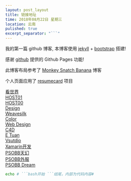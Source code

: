 ```yaml
---
layout: post_layout
title: 链接地址
time: 2018年08月22日 星期三
location: 云南
pulished: true
excerpt_separator: "```"
---
```


我的第一篇 github 博客, 本博客使用 [jekyll](http://jekyll.bootcss.com/) + [bootstrap](http://v3.bootcss.com) 搭建!

感谢 [github](https://github.com) 提供的 Github Pages 功能!

此博客布局参考了 [Monkey Snatch Banana](http://www.monkeysnatchbanana.com/) 博客

个人页面应用了 [resumecard](http://ddbullfrog.github.io/arkoud/) 项目

[看世界](https://www.ssbeer.info/)<br>
[HOST01](https://bbs.pku.edu.cn/v2/thread.php?bid=1001)<br>
[HOST00](https://laod.cn/hosts/2017-google-hosts.html)<br>
 [Design](http://45k.cn)<br>
  [Weavesilk](http://weavesilk.com/)<br>
   [Color](http://paintschainer.preferred.tech/index_zh.html)<br>
   [Web Design](https://www.52jbj.com/soft/44343.html)<br>
   [C4D](https://www.zhihu.com/question/49877555/answer/173382566)<br>
   [E Tuan](https://www.etuan.com)<br>
    [Vsutdio](https://docs.microsoft.com/zh-cn/visualstudio/releasenotes/vs2010-version-history)<br>
  [Xamarin开发](http://www.cnblogs.com/lwme/p/use-xamarin-develop-android-ios-app.html)<br>
  [PSOBB天幻](http://bbs.ffsky.com/forum.php?mod=viewthread&tid=1988171&extra=page=1&page=1)<br>
   [PSOBB外服](http://www.schtserv.com/)<br>
    [PSOBB Dream](http://www.dreampsobb.com/means/list/UNPSOBB_DREAM_DROP_EP1+EP2+EP4_2_Very_Hard.htm)<br>

```bash
echo # ```bash开始 ```结尾，内部为代码内容#

```
